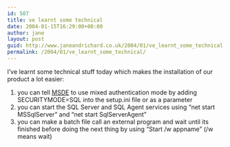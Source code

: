 ```yaml
---
id: 507
title: ve learnt some technical
date: 2004-01-15T16:29:00+00:00
author: jane
layout: post
guid: http://www.janeandrichard.co.uk/2004/01/ve_learnt_some_technical
permalink: /2004/01/ve_learnt_some_technical/
---
```

I&#8217;ve learnt some technical stuff today which makes the installation of our product a lot easier:

  1. you can tell [MSDE](http://www.microsoft.com/sql/msde/default.asp) to use mixed authentication mode by adding SECURITYMODE=SQL into the setup.ini file or as a parameter
  2. you can start the SQL Server and SQL Agent services using &#8220;net start MSSqlServer&#8221; and &#8220;net start SqlServerAgent&#8221; 
  3. you can make a batch file call an external program and wait until its finished before doing the next thing by using &#8220;Start /w appname&#8221; (/w means wait)